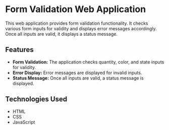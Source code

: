 # Form Validation Web Application

This web application provides form validation functionality. It checks various form inputs for validity and displays error messages accordingly. Once all inputs are valid, it displays a status message.

## Features

- **Form Validation:** The application checks quantity, color, and state inputs for validity.
- **Error Display:** Error messages are displayed for invalid inputs.
- **Status Message:** Once all inputs are valid, a status message is displayed.

## Technologies Used

- HTML
- CSS
- JavaScript

